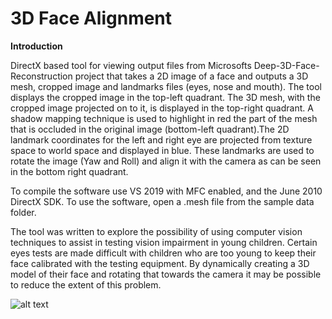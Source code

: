 # 3D Face Alignment

**Introduction**

DirectX based tool for viewing output files from Microsofts Deep-3D-Face-Reconstruction project that takes a 2D image of a face and outputs a 3D mesh, cropped image and landmarks files (eyes, nose and mouth). The tool displays the cropped image in the top-left quadrant. The 3D mesh, with the cropped image projected on to it, is displayed in the top-right quadrant. A shadow mapping technique is used to highlight in red the part of the mesh that is occluded in the original image (bottom-left quadrant).The 2D landmark coordinates for the left and right eye are projected from texture space to world space and displayed in blue. These landmarks are used to rotate the image (Yaw and Roll) and align it with the camera as can be seen in the bottom right quadrant.

To compile the software use VS 2019 with MFC enabled, and the June 2010 DirectX SDK.
To use the software, open a .mesh file from the sample data folder.

The tool was written to explore the possibility of using computer vision techniques to assist in testing vision impairment in young children. Certain eyes tests are made difficult with children who are too young to keep their face calibrated with the testing equipment. By dynamically creating a 3D model of their face and rotating that towards the camera it may be possible to reduce the extent of this problem. 




![alt text](https://github.com/nodecomplete/FaceView/blob/master/FaceView/ScreenShot.jpg)



 

